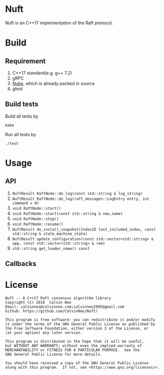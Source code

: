 # Nuft
Nuft is an C++17 implementation of the Raft protocol.

# Build
## Requirement
1. C++17 standard(e.g. g++ 7.2)
2. gRPC
3. [Nuke](https://github.com/CalvinNeo/Nuke), which is already packed in source
4. gtest

## Build tests
Build all tests by
```
make
```
Run all tests by
```
./test
```
# Usage
## API 
1. `NuftResult RaftNode::do_log(const std::string & log_string)`
2. `NuftResult RaftNode::do_log(raft_messages::LogEntry entry, int command = 0)`
3. `void RaftNode::start()`
4. `void RaftNode::start(const std::string & new_name)`
5. `void RaftNode::stop()`
6. `void RaftNode::resume()`
7. `NuftResult do_install_snapshot(IndexID last_included_index, const std::string & state_machine_state)`
8. `NuftResult update_configuration(const std::vector<std::string> & app, const std::vector<std::string> & rem)`
9. `std::string get_leader_name() const`

## Callbacks

# License

    Nuft -- A C++17 Raft consensus algorithm library
    Copyright (C) 2018  Calvin Neo 
    Email: calvinneo@calvinneo.com;calvinneo1995@gmail.com
    Github: https://github.com/CalvinNeo/Nuft/

    This program is free software: you can redistribute it and/or modify
    it under the terms of the GNU General Public License as published by
    the Free Software Foundation, either version 3 of the License, or
    (at your option) any later version.

    This program is distributed in the hope that it will be useful,
    but WITHOUT ANY WARRANTY; without even the implied warranty of
    MERCHANTABILITY or FITNESS FOR A PARTICULAR PURPOSE.  See the
    GNU General Public License for more details.

    You should have received a copy of the GNU General Public License
    along with this program.  If not, see <https://www.gnu.org/licenses/>.
